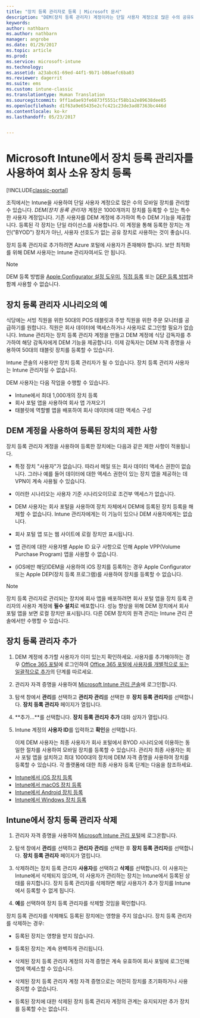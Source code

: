 ```yaml
---
title: "장치 등록 관리자로 등록 | Microsoft 문서"
description: "DEM(장치 등록 관리자) 계정이라는 단일 사용자 계정으로 많은 수의 공유되는 회사 소유의 모바일 장치를 관리할 수 있습니다."
keywords: 
author: nathbarn
ms.author: nathbarn
manager: angrobe
ms.date: 01/29/2017
ms.topic: article
ms.prod: 
ms.service: microsoft-intune
ms.technology: 
ms.assetid: a23abc61-69ed-44f1-9b71-b86aefc6ba03
ms.reviewer: dagerrit
ms.suite: ems
ms.custom: intune-classic
ms.translationtype: Human Translation
ms.sourcegitcommit: 9ff1adae93fe6873f5551cf58b1a2e89638dee85
ms.openlocfilehash: d1f63a9e65435e2cfc421c23de3ad87363bc446d
ms.contentlocale: ko-kr
ms.lasthandoff: 05/23/2017


---
```



# <a name="enroll-corporate-owned-devices-with-the-device-enrollment-manager-in-microsoft-intune"></a>Microsoft Intune에서 장치 등록 관리자를 사용하여 회사 소유 장치 등록

[!INCLUDE[classic-portal](../includes/classic-portal.md)]

조직에서는 Intune을 사용하여 단일 사용자 계정으로 많은 수의 모바일 장치를 관리할 수 있습니다. *DEM(장치 등록 관리자)* 계정은 1000개까지 장치를 등록할 수 있는 특수한 사용자 계정입니다. 기존 사용자를 DEM 계정에 추가하여 특수 DEM 기능을 제공합니다. 등록된 각 장치는 단일 라이선스를 사용합니다. 이 계정을 통해 등록한 장치는 개인("BYOD") 장치가 아닌, 사용자 선호도가 없는 공유 장치로 사용하는 것이 좋습니다.  

장치 등록 관리자로 추가하려면 Azure 포털에 사용자가 존재해야 합니다. 보안 최적화를 위해 DEM 사용자는 Intune 관리자여서도 안 됩니다.

>[!NOTE]
>DEM 등록 방법을 [Apple Configurator 설정 도우미](ios-setup-assistant-enrollment-in-microsoft-intune.md), [직접 등록](ios-direct-enrollment-in-microsoft-intune.md) 또는 [DEP 등록 방법](ios-device-enrollment-program-in-microsoft-intune.md)과 함께 사용할 수 없습니다.

## <a name="example-of-a-device-enrollment-manager-scenario"></a>장치 등록 관리자 시나리오의 예

식당에는 서빙 직원을 위한 50대의 POS 태블릿과 주방 직원을 위한 주문 모니터를 공급하기를 원합니다. 직원은 회사 데이터에 액세스하거나 사용자로 로그인할 필요가 없습니다. Intune 관리자는 장치 등록 관리자 계정을 만들고 DEM 계정에 식당 감독자를 추가하여 해당 감독자에게 DEM 기능을 제공합니다. 이제 감독자는 DEM 자격 증명을 사용하여 50대의 태블릿 장치를 등록할 수 있습니다.

Intune 콘솔의 사용자만 장치 등록 관리자가 될 수 있습니다. 장치 등록 관리자 사용자는 Intune 관리자일 수 없습니다.

DEM 사용자는 다음 작업을 수행할 수 있습니다.

-   Intune에서 최대 1,000개의 장치 등록
-   회사 포털 앱을 사용하여 회사 앱 가져오기
-   태블릿에 역할별 앱을 배포하여 회사 데이터에 대한 액세스 구성

## <a name="limitations-of-devices-that-are-enrolled-with-a-dem-account"></a>DEM 계정을 사용하여 등록된 장치의 제한 사항

장치 등록 관리자 계정을 사용하여 등록한 장치에는 다음과 같은 제한 사항이 적용됩니다.

  - 특정 장치 "사용자"가 없습니다. 따라서 메일 또는 회사 데이터 액세스 권한이 없습니다. 그러나 예를 들어 데이터에 대한 액세스 권한이 있는 장치 앱을 제공하는 데 VPN이 계속 사용될 수 있습니다.

  - 이러한 시나리오는 사용자 기준 시나리오이므로 조건부 액세스가 없습니다.

  - DEM 사용자는 회사 포털을 사용하여 장치 자체에서 DEM에 등록된 장치 등록을 해제할 수 없습니다. Intune 관리자에게는 이 기능이 있으나 DEM 사용자에게는 없습니다.

  - 회사 포털 앱 또는 웹 사이트에 로컬 장치만 표시됩니다.

  - 앱 관리에 대한 사용자별 Apple ID 요구 사항으로 인해 Apple VPP(Volume Purchase Program) 앱을 사용할 수 없습니다.

  - (iOS에만 해당)DEM을 사용하여 iOS 장치를 등록하는 경우 Apple Configurator 또는 Apple DEP(장치 등록 프로그램)를 사용하여 장치를 등록할 수 없습니다.

> [!NOTE]
> 장치 등록 관리자로 관리되는 장치에 회사 앱을 배포하려면 회사 포털 앱을 장치 등록 관리자의 사용자 계정에 **필수 설치**로 배포합니다.
> 성능 향상을 위해 DEM 장치에서 회사 포털 앱을 보면 로컬 장치만 표시됩니다. 다른 DEM 장치의 원격 관리는 Intune 관리 콘솔에서만 수행할 수 있습니다.


## <a name="add-a-device-enrollment-manager"></a>장치 등록 관리자 추가

1.  DEM 계정에 추가할 사용자가 이미 있는지 확인하세요. 사용자를 추가해야하는 경우 [Office 365 포털](https://go.microsoft.com/fwlink/p/?LinkId=698854)에 로그인하여 [Office 365 포털에 사용자를 개별적으로 또는 일괄적으로 추가](https://support.office.com/article/Add-users-individually-or-in-bulk-to-Office-365-Admin-Help-1970f7d6-03b5-442f-b385-5880b9c256ec)의 단계를 따르세요.

2.  관리자 자격 증명을 사용하여 [Microsoft Intune 관리 콘솔](https://manage.microsoft.com)에 로그인합니다.

3.  탐색 창에서 **관리**를 선택하고 **관리자 관리**를 선택한 후 **장치 등록 관리자**를 선택합니다. **장치 등록 관리자** 페이지가 열립니다.

4.  **추가...**를 선택합니다. **장치 등록 관리자 추가** 대화 상자가 열립니다.

5.  Intune 계정의 **사용자 ID**를 입력하고 **확인**을 선택합니다.

    이제 DEM 사용자는 최종 사용자가 회사 포털에서 BYOD 시나리오에 이용하는 동일한 절차를 사용하여 모바일 장치를 등록할 수 있습니다. 관리자 최종 사용자는 회사 포털 앱을 설치하고 최대 1000대의 장치에 DEM 자격 증명을 사용하여 장치를 등록할 수 있습니다. 각 플랫폼에 대한 최종 사용자 등록 단계는 다음을 참조하세요.

  - [Intune에서 iOS 장치 등록](https://docs.microsoft.com/intune-user-help/enroll-your-device-in-intune-ios)
  - [Intune에서 macOS 장치 등록](https://docs.microsoft.com/intune-user-help/enroll-your-device-in-intune-macos)
  - [Intune에서 Android 장치 등록](https://docs.microsoft.com/intune-user-help/enroll-your-device-in-intune-android)
  - [Intune에서 Windows 장치 등록](https://docs.microsoft.com/intune-user-help/enroll-your-device-in-intune-windows)

## <a name="delete-a-device-enrollment-manager-from-intune"></a>Intune에서 장치 등록 관리자 삭제

1.  관리자 자격 증명을 사용하여 [Microsoft Intune 관리 포털](https://manage.microsoft.com)에 로그온합니다.

2.  탐색 창에서 **관리**를 선택하고 **관리자 관리**를 선택한 후 **장치 등록 관리자**를 선택합니다. **장치 등록 관리자** 페이지가 열립니다.

3.  삭제하려는 장치 등록 관리자 **사용자**를 선택하고 **삭제**를 선택합니다. 이 사용자는 Intune에서 삭제되지 않으며, 이 사용자가 관리하는 장치는 Intune에서 등록된 상태를 유지합니다. 장치 등록 관리자를 삭제하면 해당 사용자가 추가 장치를 Intune에서 등록할 수 없게 됩니다.

4.  **예**를 선택하여 장치 등록 관리자를 삭제할 것임을 확인합니다.

장치 등록 관리자를 삭제해도 등록된 장치에는 영향을 주지 않습니다. 장치 등록 관리자를 삭제하는 경우:

-   등록된 장치는 영향을 받지 않습니다.

-   등록된 장치는 계속 완벽하게 관리됩니다.

-   삭제된 장치 등록 관리자 계정의 자격 증명은 계속 유효하여 회사 포털에 로그인해 앱에 액세스할 수 있습니다.

-   삭제된 장치 등록 관리자 계정 자격 증명으로는 여전히 장치를 초기화하거나 사용 중지할 수 없습니다.

-   등록된 장치에 대한 삭제된 장치 등록 관리자 계정의 관계는 유지되지만 추가 장치를 등록할 수는 없습니다.

